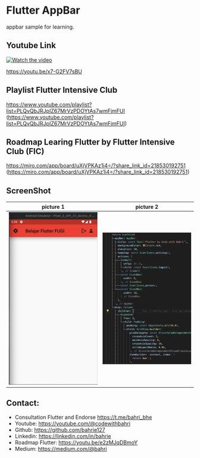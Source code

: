 # Flutter AppBar

appbar sample for learning.

## Youtube Link

[![Watch the video](https://img.youtube.com/vi/x7-G2FV7sBU/sddefault.jpg)](https://youtu.be/x7-G2FV7sBU)

https://youtu.be/x7-G2FV7sBU

## Playlist Flutter Intensive Club

https://www.youtube.com/playlist?list=PLQvQbJRJpIZ67MrVzPDOYtAs7wmFjmFUI (https://www.youtube.com/playlist?list=PLQvQbJRJpIZ67MrVzPDOYtAs7wmFjmFUI)

## Roadmap Learing Flutter by Flutter Intensive Club (FIC)

https://miro.com/app/board/uXjVPKAz1i4=/?share_link_id=218530192751 (https://miro.com/app/board/uXjVPKAz1i4=/?share_link_id=218530192751)



## ScreenShot

| picture 1         | picture 2           |
|--------------|----------------|
| <img src="1.png" width="300"/> | <img src="2.png" width="300"/>      |


## Contact:
* Consultation Flutter and Endorse https://t.me/bahri_bhe
* Youtube: https://youtube.com/@codewithbahri
* Github: https://github.com/bahrie127
* Linkedin: https://linkedin.com/in/bahrie
* Roadmap Flutter: https://youtu.be/e2zMJqDBmoY
* Medium: https://medium.com/@bahri